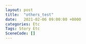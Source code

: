 ```yaml
---
layout: post
title:  "others_test"
date:   2021-02-06 09:00:00 +0000
categories: Etc
Tags: Story Etc
SceneCode: []
---
```

